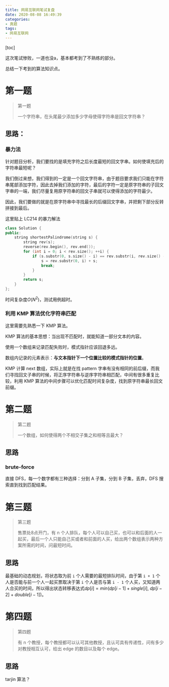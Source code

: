 ```yaml
---
title: 网易互联网笔试复盘
date: 2020-08-08 16:49:39
categories:
- 真题
tags:
- 网易互联网
---
```


[toc]

这次笔试惨败，一道也没a，基本都考到了不熟练的部分。

总结一下考到的算法知识点。

# 第一题

> 第一题
>
> 一个字符串，在头尾最少添加多少字母使得字符串是回文字符串？

## 思路：

### 暴力法

针对题目分析，我们要找的是填充字符之后长度最短的回文字串。如何使填充后的字符串最短呢？

我们倒过来想，我们得到的一定是一个回文字符串，由于题目要求我们只能在字符串尾部添加字符，因此去掉我们添加的字符，最后的字符一定是原字符串的子回文字串的一端，我们尽量复用原字符串的回文子串就可以使得添加的字符最少。

因此，我们要做的就是在原字符串中寻找最长的后缀回文字串，并把剩下部分反转拼接到最后。

这里贴上 LC214 的暴力解法

```c++
class Solution {
public:
    string shortestPalindrome(string s) {
        string rev(s);
        reverse(rev.begin(), rev.end());
        for (int i = 0; i < rev.size(); ++i) {
            if (s.substr(0, s.size() - i) == rev.substr(i, rev.size() - i)) {
                s = rev.substr(0, i) + s;
                break;
            }
        }
        return s;
    }
};
```

时间复杂度$O(N^2)$，测试用例超时。

### 利用 KMP 算法优化字符串匹配

这里需要先熟悉一下 KMP 算法。

KMP 算法的基本思想：当出现不匹配时，就能知道一部分文本的内容。

使用一个数组来记录匹配失败时，模式指针应该回退多远。

数组内记录的元素表示：**与文本指针下一个位置比较的模式指针的位置**。

KMP 计算 next 数组，实际上就是在找 pattern 字串有没有相同的前后缀，而我们寻找回文子串的时候，将正序字符串与逆序字符串相匹配，中间有很多重复比较，利用 KMP 算法的中间步骤可以优化匹配时间复杂度，找到原字符串最长回文前缀。



# 第二题

> 第二题
>
> 一个数组，如何使得两个不相交子集之和相等且最大？

## 思路

### brute-force

直接 DFS，每一个数字都有三种选择：分到 A 子集，分到 B 子集，丢弃，DFS 搜索直到找到匹配结果。

# 第三题

> 第三题
>
> 售票处8点开门，有 n 个人排队，每个人可以自己买，也可以和后面的人一起买，最后一个人只能自己买或者和前面的人买，给出两个数组表示两种方案所需的时间，问最短时间。

## 思路

最基础的动态规划，将状态取为前 `i` 个人需要的最短排队时间，由于第 `i + 1` 个人是否能与前一个人一起买票取决于第 `i` 个人是否与第 `i - 1` 个人买，又知道两人合买的时间，所以得出状态转移表达式$dp[i] = min(dp[i-1]+single[i],\ dp[i-2]+double[i-1])$。

# 第四题

> 第四题
>
> 有 n 个教授，每个教授都可以认可其他教授，且认可具有传递性，问有多少对教授相互认可，给出 edge 的数目以及每个 edge。

## 思路

tarjin 算法？